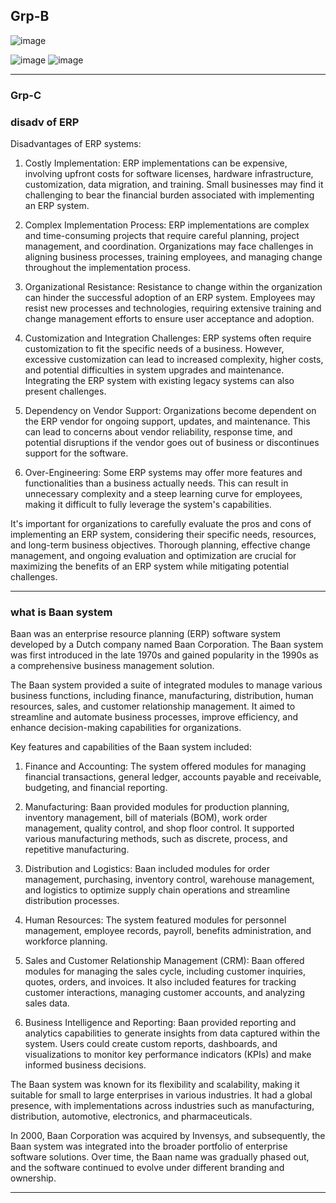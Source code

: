 ## Grp-B

![image](https://github.com/Mrjoy832/E-Commerce-8thSem/assets/77873383/5ef4a9c9-b26b-4246-b335-002b1cf8df9d)

![image](https://github.com/Mrjoy832/E-Commerce-8thSem/assets/77873383/432e80ad-97f8-42f5-9b5d-0fdefb3ab1e0)
![image](https://github.com/Mrjoy832/E-Commerce-8thSem/assets/77873383/32bb3553-f83d-4750-8175-fdf8b0461d3f)

---


### Grp-C

### disadv of ERP
Disadvantages of ERP systems:

1. Costly Implementation: ERP implementations can be expensive, involving upfront costs for software licenses, hardware infrastructure, customization, data migration, and training. Small businesses may find it challenging to bear the financial burden associated with implementing an ERP system.

2. Complex Implementation Process: ERP implementations are complex and time-consuming projects that require careful planning, project management, and coordination. Organizations may face challenges in aligning business processes, training employees, and managing change throughout the implementation process.

3. Organizational Resistance: Resistance to change within the organization can hinder the successful adoption of an ERP system. Employees may resist new processes and technologies, requiring extensive training and change management efforts to ensure user acceptance and adoption.

4. Customization and Integration Challenges: ERP systems often require customization to fit the specific needs of a business. However, excessive customization can lead to increased complexity, higher costs, and potential difficulties in system upgrades and maintenance. Integrating the ERP system with existing legacy systems can also present challenges.

5. Dependency on Vendor Support: Organizations become dependent on the ERP vendor for ongoing support, updates, and maintenance. This can lead to concerns about vendor reliability, response time, and potential disruptions if the vendor goes out of business or discontinues support for the software.

6. Over-Engineering: Some ERP systems may offer more features and functionalities than a business actually needs. This can result in unnecessary complexity and a steep learning curve for employees, making it difficult to fully leverage the system's capabilities.

It's important for organizations to carefully evaluate the pros and cons of implementing an ERP system, considering their specific needs, resources, and long-term business objectives. Thorough planning, effective change management, and ongoing evaluation and optimization are crucial for maximizing the benefits of an ERP system while mitigating potential challenges.


---

### what is Baan system
Baan was an enterprise resource planning (ERP) software system developed by a Dutch company named Baan Corporation. The Baan system was first introduced in the late 1970s and gained popularity in the 1990s as a comprehensive business management solution.

The Baan system provided a suite of integrated modules to manage various business functions, including finance, manufacturing, distribution, human resources, sales, and customer relationship management. It aimed to streamline and automate business processes, improve efficiency, and enhance decision-making capabilities for organizations.

Key features and capabilities of the Baan system included:

1. Finance and Accounting: The system offered modules for managing financial transactions, general ledger, accounts payable and receivable, budgeting, and financial reporting.

2. Manufacturing: Baan provided modules for production planning, inventory management, bill of materials (BOM), work order management, quality control, and shop floor control. It supported various manufacturing methods, such as discrete, process, and repetitive manufacturing.

3. Distribution and Logistics: Baan included modules for order management, purchasing, inventory control, warehouse management, and logistics to optimize supply chain operations and streamline distribution processes.

4. Human Resources: The system featured modules for personnel management, employee records, payroll, benefits administration, and workforce planning.

5. Sales and Customer Relationship Management (CRM): Baan offered modules for managing the sales cycle, including customer inquiries, quotes, orders, and invoices. It also included features for tracking customer interactions, managing customer accounts, and analyzing sales data.

6. Business Intelligence and Reporting: Baan provided reporting and analytics capabilities to generate insights from data captured within the system. Users could create custom reports, dashboards, and visualizations to monitor key performance indicators (KPIs) and make informed business decisions.

The Baan system was known for its flexibility and scalability, making it suitable for small to large enterprises in various industries. It had a global presence, with implementations across industries such as manufacturing, distribution, automotive, electronics, and pharmaceuticals.

In 2000, Baan Corporation was acquired by Invensys, and subsequently, the Baan system was integrated into the broader portfolio of enterprise software solutions. Over time, the Baan name was gradually phased out, and the software continued to evolve under different branding and ownership.

---

